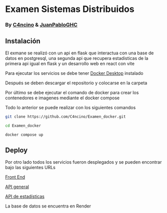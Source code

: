 # Examen Sistemas Distribuidos

### By [C4ncino](https://github.com/C4ncino) & [JuanPabloGHC](https://github.com/JuanPabloGHC)

## Instalación 

El exmane se realizó con un api en flask que interactua con una base de datos en postgresql, una segunda api que recupera estadisticas de la primera api igual en flask y un desarrollo web en react con vite

Para ejecutar los servicios se debe tener [Docker Desktop](https://www.docker.com/products/docker-desktop/) instalado

Después se deben descargar el repositorio y colocarse en la carpeta

Por último se debe ejecutar el comando de docker para crear los contenedores e imagenes mediante el docker compose

Todo lo anterior se puede realizar con los siguientes comandos

```bash
git clone https://github.com/C4ncino/Examen_docker.git

cd Examen_docker

docker compose up
```

## Deploy

Por otro lado todos los servicios fueron desplegados y se pueden encontrar bajo las siguientes URLs

[Front End](https://examen-docker.vercel.app/)

[API general](https://examen-docker-api.onrender.com/)

[API de estadísticas](https://examen-docker-stats.onrender.com)

La base de datos se encuentra en Render
